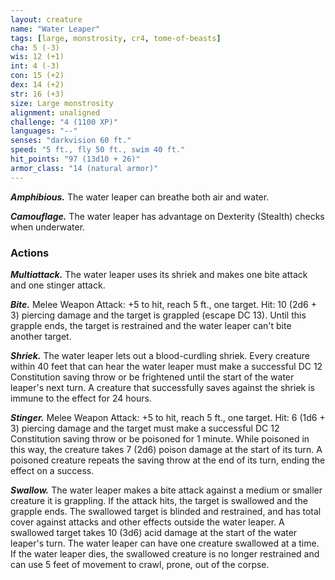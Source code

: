 ```yaml
---
layout: creature
name: "Water Leaper"
tags: [large, monstrosity, cr4, tome-of-beasts]
cha: 5 (-3)
wis: 12 (+1)
int: 4 (-3)
con: 15 (+2)
dex: 14 (+2)
str: 16 (+3)
size: Large monstrosity
alignment: unaligned
challenge: "4 (1100 XP)"
languages: "--"
senses: "darkvision 60 ft."
speed: "5 ft., fly 50 ft., swim 40 ft."
hit_points: "97 (13d10 + 26)"
armor_class: "14 (natural armor)"
---
```


***Amphibious.*** The water leaper can breathe both air and water.

***Camouflage.*** The water leaper has advantage on Dexterity (Stealth) checks when underwater.

### Actions

***Multiattack.*** The water leaper uses its shriek and makes one bite attack and one stinger attack.

***Bite.*** Melee Weapon Attack: +5 to hit, reach 5 ft., one target. Hit: 10 (2d6 + 3) piercing damage and the target is grappled (escape DC 13). Until this grapple ends, the target is restrained and the water leaper can't bite another target.

***Shriek.*** The water leaper lets out a blood-curdling shriek. Every creature within 40 feet that can hear the water leaper must make a successful DC 12 Constitution saving throw or be frightened until the start of the water leaper's next turn. A creature that successfully saves against the shriek is immune to the effect for 24 hours.

***Stinger.*** Melee Weapon Attack: +5 to hit, reach 5 ft., one target. Hit: 6 (1d6 + 3) piercing damage and the target must make a successful DC 12 Constitution saving throw or be poisoned for 1 minute. While poisoned in this way, the creature takes 7 (2d6) poison damage at the start of its turn. A poisoned creature repeats the saving throw at the end of its turn, ending the effect on a success.

***Swallow.*** The water leaper makes a bite attack against a medium or smaller creature it is grappling. If the attack hits, the target is swallowed and the grapple ends. The swallowed target is blinded and restrained, and has total cover against attacks and other effects outside the water leaper. A swallowed target takes 10 (3d6) acid damage at the start of the water leaper's turn. The water leaper can have one creature swallowed at a time. If the water leaper dies, the swallowed creature is no longer restrained and can use 5 feet of movement to crawl, prone, out of the corpse.

